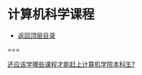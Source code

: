 # 计算机科学课程

* [返回顶层目录](../../README.md)





===

[还应该学哪些课程才能赶上计算机学院本科生?](https://www.zhihu.com/question/365970824/answer/988612042)

